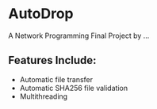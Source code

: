 # AutoDrop
A Network Programming Final Project by ...

## Features Include:
+ Automatic file transfer
+ Automatic SHA256 file validation
+ Multithreading